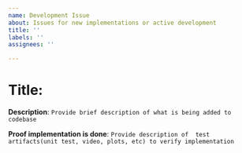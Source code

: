 ```yaml
---
name: Development Issue
about: Issues for new implementations or active development
title: ''
labels: ''
assignees: ''

---
```


# Title: 

**Description**:
`Provide brief description of what is being added to codebase`

**Proof implementation is done**:
`Provide description of  test artifacts(unit test, video, plots, etc) to verify implementation`
